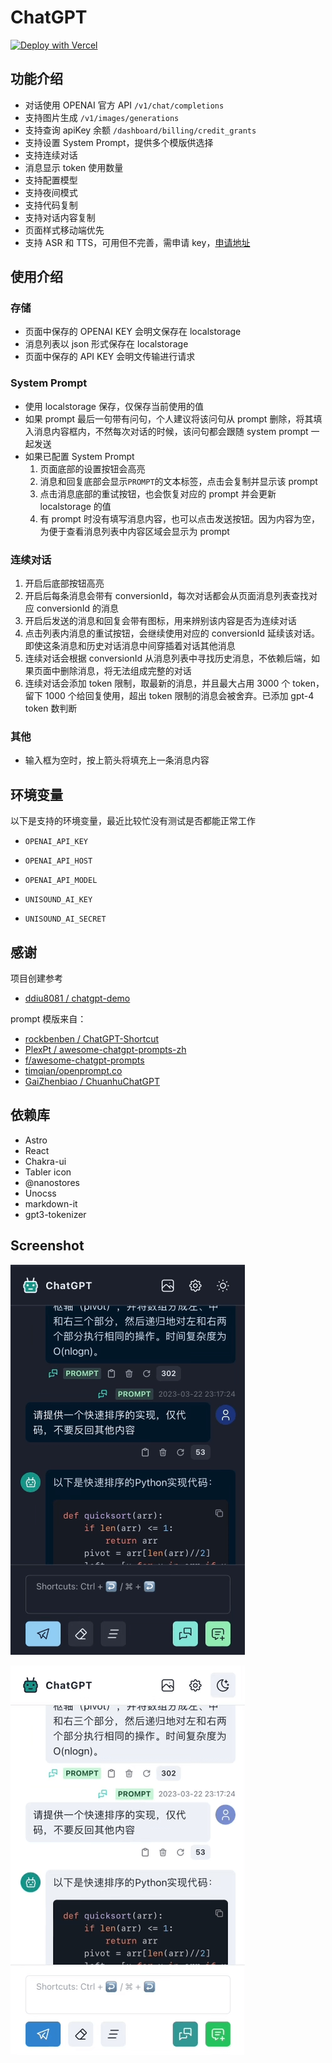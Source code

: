 # ChatGPT

[![Deploy with Vercel](https://vercel.com/button)](https://vercel.com/new/clone?repository-url=https%3A%2F%2Fgithub.com%2Fliuw5367%2Fchatgpt-asr-tts)

## 功能介绍

- 对话使用 OPENAI 官方 API `/v1/chat/completions`
- 支持图片生成 `/v1/images/generations`
- 支持查询 apiKey 余额 `/dashboard/billing/credit_grants`
- 支持设置 System Prompt，提供多个模版供选择
- 支持连续对话
- 消息显示 token 使用数量
- 支持配置模型
- 支持夜间模式
- 支持代码复制
- 支持对话内容复制
- 页面样式移动端优先
- 支持 ASR 和 TTS，可用但不完善，需申请 key，[申请地址](https://ai.unisound.com)

## 使用介绍

### 存储

- 页面中保存的 OPENAI KEY 会明文保存在 localstorage
- 消息列表以 json 形式保存在 localstorage
- 页面中保存的 API KEY 会明文传输进行请求

### System Prompt

- 使用 localstorage 保存，仅保存当前使用的值
- 如果 prompt 最后一句带有问句，个人建议将该问句从 prompt 删除，将其填入消息内容框内，不然每次对话的时候，该问句都会跟随 system prompt 一起发送
- 如果已配置 System Prompt
  1. 页面底部的设置按钮会高亮
  2. 消息和回复底部会显示`PROMPT`的文本标签，点击会复制并显示该 prompt
  3. 点击消息底部的重试按钮，也会恢复对应的 prompt 并会更新 localstorage 的值
  4. 有 prompt 时没有填写消息内容，也可以点击发送按钮。因为内容为空，为便于查看消息列表中内容区域会显示为 prompt

### 连续对话

1. 开启后底部按钮高亮
2. 开启后每条消息会带有 conversionId，每次对话都会从页面消息列表查找对应 conversionId 的消息
3. 开启后发送的消息和回复会带有图标，用来辨别该内容是否为连续对话
4. 点击列表内消息的重试按钮，会继续使用对应的 conversionId 延续该对话。即使这条消息和历史对话消息中间穿插着对话其他消息
5. 连续对话会根据 conversionId 从消息列表中寻找历史消息，不依赖后端，如果页面中删除消息，将无法组成完整的对话
6. 连续对话会添加 token 限制，取最新的消息，并且最大占用 3000 个 token，留下 1000 个给回复使用，超出 token 限制的消息会被舍弃。已添加 gpt-4 token 数判断

### 其他

- 输入框为空时，按上箭头将填充上一条消息内容

## 环境变量

以下是支持的环境变量，最近比较忙没有测试是否都能正常工作

- `OPENAI_API_KEY`
- `OPENAI_API_HOST`
- `OPENAI_API_MODEL`

- `UNISOUND_AI_KEY`
- `UNISOUND_AI_SECRET`

## 感谢

项目创建参考

- [ddiu8081 / chatgpt-demo](https://github.com/ddiu8081/chatgpt-demo)

prompt 模版来自：

- [rockbenben / ChatGPT-Shortcut](https://github.com/rockbenben/ChatGPT-Shortcut)
- [PlexPt / awesome-chatgpt-prompts-zh](https://github.com/PlexPt/awesome-chatgpt-prompts-zh)
- [f/awesome-chatgpt-prompts](https://github.com/f/awesome-chatgpt-prompts)
- [timqian/openprompt.co](https://github.com/timqian/openprompt.co)
- [GaiZhenbiao / ChuanhuChatGPT](https://github.com/GaiZhenbiao/ChuanhuChatGPT)

## 依赖库

- Astro
- React
- Chakra-ui
- Tabler icon
- @nanostores
- Unocss
- markdown-it
- gpt3-tokenizer

## Screenshot

![Dark](./screenshot-dark.png)

![Light](./screenshot-light.png)